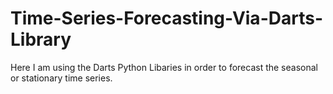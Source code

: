 # Time-Series-Forecasting-Via-Darts-Library
Here I am using the Darts Python Libaries in order to forecast the seasonal or stationary time series.
